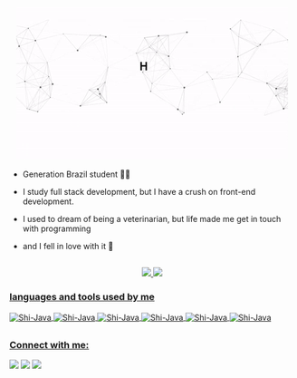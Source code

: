 <p align = "center">
  <img src = "https://github.com/ShiellynFerr/ShiellynFerr/raw/main/assets/ezgif.com-gif-maker.gif " alt = "Hi, I'm Shiellyn👋">
</p>


- Generation Brazil student 👩‍💻

- I study full stack development, but I have a crush on front-end development.

- I used to dream of being a veterinarian, but life made me get in touch with programming

- and I fell in love with it 🤍

##


<div align = "center">
  <a href="https://github.com/ShiellynFerr">
    
  <img height = "180em" src = "https://github-readme-stats.vercel.app/api?username=ShiellynFerr&show_icons=true&theme=cobalt&include_all_commits=true&count_private=true" />
<img height = "180em" src = "https://github-readme-stats.vercel.app/api/top-langs/?username=ShiellynFerr&layout=compact&langs_count=7&theme=synthwave" /></div>

  <h3> languages and tools used by me </h3>
  
  <img align="center" alt="Shi-Java" height="#" width="#" src="https://img.shields.io/badge/Java-ED8B00?style=for-the-badge&logo=java&logoColor=white">
  <img align="center" alt="Shi-Java" height="#" width="#" src="https://img.shields.io/badge/JavaScript-F7DF1E?style=for-the-badge&logo=javascript&logoColor=black">
  <img align="center" alt="Shi-Java" height="#" width="#" src="https://img.shields.io/badge/HTML5-E34F26?style=for-the-badge&logo=html5&logoColor=white">
    <img align="center" alt="Shi-Java" height="#" width="#" src="https://img.shields.io/badge/CSS3-1572B6?style=for-the-badge&logo=css3&logoColor=white">
  <img align="center" alt="Shi-Java" height="#" width="#" src="https://img.shields.io/badge/Spring-6DB33F?style=for-the-badge&logo=spring&logoColor=white">
  <img align="center" alt="Shi-Java" height="#" width="#" src="https://img.shields.io/badge/MySQL-00000F?style=for-the-badge&logo=mysql&logoColor=white">
  
  
   ##
  
 
 
<div> 
  <h3 align="left">Connect with me:</h3>
 <div>
    <a href="www.linkedin.com/in/shiellyn-ferreira" target="_blank"><img src="https://img.shields.io/badge/LinkedIn-0077B5?style=for-the-badge&logo=linkedin&logoColor=white target="_blank"></a> 
       <a href="brunashiellyn@gmail.com" target="_blank"><img src="https://img.shields.io/badge/Gmail-D14836?style=for-the-badge&logo=gmail&logoColor=white target="_blank"></a> 
    <a href="https://discord.com/channels/@me" target="_blank"><img src="https://img.shields.io/badge/Discord-7289DA?style=for-the-badge&logo=discord&logoColor=white target="_blank"></a> 
      
      
    
  </div>
  
 
 
 

